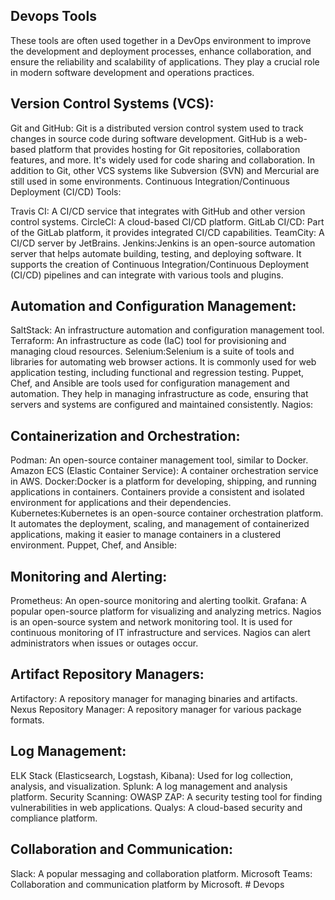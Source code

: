 
## Devops Tools

These tools are often used together in a DevOps environment to improve the development and deployment processes, enhance collaboration, and ensure the reliability and scalability of applications. They play a crucial role in modern software development and operations practices.


## Version Control Systems (VCS):

Git and GitHub:
Git is a distributed version control system used to track changes in source code during software development.
GitHub is a web-based platform that provides hosting for Git repositories, collaboration features, and more. It's widely used for code sharing and collaboration.
In addition to Git, other VCS systems like Subversion (SVN) and Mercurial are still used in some environments.
Continuous Integration/Continuous Deployment (CI/CD) Tools:

Travis CI: A CI/CD service that integrates with GitHub and other version control systems.
CircleCI: A cloud-based CI/CD platform.
GitLab CI/CD: Part of the GitLab platform, it provides integrated CI/CD capabilities.
TeamCity: A CI/CD server by JetBrains.
Jenkins:Jenkins is an open-source automation server that helps automate building, testing, and deploying software. It supports the creation of Continuous Integration/Continuous Deployment (CI/CD) pipelines and can integrate with various tools and plugins.



## Automation and Configuration Management:

SaltStack: An infrastructure automation and configuration management tool.
Terraform: An infrastructure as code (IaC) tool for provisioning and managing cloud resources.
Selenium:Selenium is a suite of tools and libraries for automating web browser actions. It is commonly used for web application testing, including functional and regression testing.
Puppet, Chef, and Ansible are tools used for configuration management and automation. They help in managing infrastructure as code, ensuring that servers and systems are configured and maintained consistently.
Nagios:




## Containerization and Orchestration:

Podman: An open-source container management tool, similar to Docker.
Amazon ECS (Elastic Container Service): A container orchestration service in AWS.
Docker:Docker is a platform for developing, shipping, and running applications in containers. Containers provide a consistent and isolated environment for applications and their dependencies.
Kubernetes:Kubernetes is an open-source container orchestration platform. It automates the deployment, scaling, and management of containerized applications, making it easier to manage containers in a clustered environment.
Puppet, Chef, and Ansible:



## Monitoring and Alerting:

Prometheus: An open-source monitoring and alerting toolkit.
Grafana: A popular open-source platform for visualizing and analyzing metrics.
Nagios is an open-source system and network monitoring tool. It is used for continuous monitoring of IT infrastructure and services. Nagios can alert administrators when issues or outages occur.



## Artifact Repository Managers:

Artifactory: A repository manager for managing binaries and artifacts.
Nexus Repository Manager: A repository manager for various package formats.




## Log Management:

ELK Stack (Elasticsearch, Logstash, Kibana): Used for log collection, analysis, and visualization.
Splunk: A log management and analysis platform.
Security Scanning:
OWASP ZAP: A security testing tool for finding vulnerabilities in web applications.
Qualys: A cloud-based security and compliance platform.



## Collaboration and Communication:

Slack: A popular messaging and collaboration platform.
Microsoft Teams: Collaboration and communication platform by Microsoft.
#   D e v o p s  
 